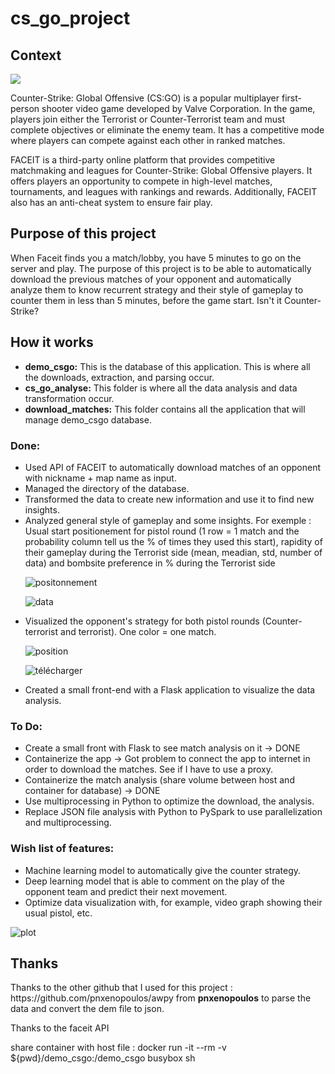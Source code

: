 <h1>cs_go_project</h1>

<h2>Context</h2>
<img src=https://encrypted-tbn0.gstatic.com/images?q=tbn:ANd9GcQRhL-0BS-8I-UMKqUWSYJKuuMJ4_oB6uDL9Wyv6yQ&s>
<p>Counter-Strike: Global Offensive (CS:GO) is a popular multiplayer first-person shooter video game developed by Valve Corporation. In the game, players join either the Terrorist or Counter-Terrorist team and must complete objectives or eliminate the enemy team. It has a competitive mode where players can compete against each other in ranked matches.</p>

<p>FACEIT is a third-party online platform that provides competitive matchmaking and leagues for Counter-Strike: Global Offensive players. It offers players an opportunity to compete in high-level matches, tournaments, and leagues with rankings and rewards. Additionally, FACEIT also has an anti-cheat system to ensure fair play.</p>

<h2>Purpose of this project</h2>

<p>When Faceit finds you a match/lobby, you have 5 minutes to go on the server and play. The purpose of this project is to be able to automatically download the previous matches of your opponent and automatically analyze them to know recurrent strategy and their style of gameplay to counter them in less than 5 minutes, before the game start. Isn't it Counter-Strike?</p>

<h2>How it works</h2>

<ul>
  <li><strong>demo_csgo:</strong> This is the database of this application. This is where all the downloads, extraction, and parsing occur.</li>
  <li><strong>cs_go_analyse:</strong> This folder is where all the data analysis and data transformation occur.</li>
  <li><strong>download_matches:</strong> This folder contains all the application that will manage demo_csgo database.</li>
</ul>

<h3>Done:</h3>

<ul>
  <li>Used API of FACEIT to automatically download matches of an opponent with nickname + map name as input.</li>
  <li>Managed the directory of the database.</li>
  <li>Transformed the data to create new information and use it to find new insights.</li>
  <li>Analyzed general style of gameplay and some insights. For exemple : Usual start positionement for pistol round (1 row = 1 match and the probability column tell us the % of times they used this start), rapidity of their gameplay during the Terrorist side (mean, meadian, std, number of data) and bombsite preference in % during the Terrorist side</li>
  
  ![positonnement](https://user-images.githubusercontent.com/66355122/222741706-a835322b-c28a-4c45-bcc3-fd097dc9cb77.png)
  
![data](https://user-images.githubusercontent.com/66355122/222755832-02debfc2-b3f6-4975-8670-04a13bbbe75a.png)


  <li>Visualized the opponent's strategy for both pistol rounds (Counter-terrorist and terrorist). One color = one match.</li>
  
![position](https://user-images.githubusercontent.com/66355122/222739768-39b5c244-b1d8-4c55-a81d-f6b4fe7accb9.png)

  ![télécharger](https://user-images.githubusercontent.com/66355122/222739762-a4853ba8-06bc-43a7-8770-799b943b7f6d.png)


  <li>Created a small front-end with a Flask application to visualize the data analysis.</li>

</ul>

<h3>To Do:</h3>

<ul>
  <li>Create a small front with Flask to see match analysis on it -> DONE</li>
  <li>Containerize the app -> Got problem to connect the app to internet in order to download the matches. See if I have to use a proxy. </li>
  <li>Containerize the match analysis (share volume between host and container for database) -> DONE</li>
  <li>Use multiprocessing in Python to optimize the download, the analysis.</li>
  <li>Replace JSON file analysis with Python to PySpark to use parallelization and multiprocessing.</li>
</ul>

<h3>Wish list of features:</h3>

<ul>
  <li>Machine learning model to automatically give the counter strategy.</li>
  <li>Deep learning model that is able to comment on the play of the opponent team and predict their next movement.</li>
  <li>Optimize data visualization with, for example, video graph showing their usual pistol, etc.</li>
</ul>

![plot](C:/Users/tlejoux/Downloads/position.png)
 
 <h2>Thanks</h2>
   <p>Thanks to the other github that I used for this project : https://github.com/pnxenopoulos/awpy from <strong>pnxenopoulos</strong> to parse the data and convert the dem file to json.<p>
   <p>Thanks to the faceit API<p>
share container with host file : docker run -it --rm -v ${pwd}/demo_csgo:/demo_csgo busybox sh
